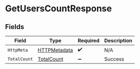 # GetUsersCountResponse


## Fields

| Field                                                   | Type                                                    | Required                                                | Description                                             |
| ------------------------------------------------------- | ------------------------------------------------------- | ------------------------------------------------------- | ------------------------------------------------------- |
| `HttpMeta`                                              | [HTTPMetadata](../../Models/Components/HTTPMetadata.md) | :heavy_check_mark:                                      | N/A                                                     |
| `TotalCount`                                            | [TotalCount](../../Models/Components/TotalCount.md)     | :heavy_minus_sign:                                      | Success                                                 |